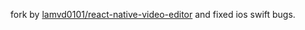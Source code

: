 fork by [lamvd0101/react-native-video-editor](https://github.com/lamvd0101/react-native-video-editor) and fixed ios swift bugs.